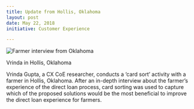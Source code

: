 ```yaml
---
title: Update from Hollis, Oklahoma
layout: post
date: May 22, 2018
initiative: Customer Experience

---
```


<img src="{{site.baseurl}}/images/customer-experience/farmer-interview.jpg" alt="Farmer interview from Oklahoma" class="img-responsive"><p class="caption">Vrinda in Hollis, Oklahoma</p></div> 

Vrinda Gupta, a CX CoE researcher, conducts a ‘card sort’ activity with a farmer in Hollis, Oklahoma. After an in-depth interview about the farmer’s experience of the direct loan process, card sorting was used to capture which of the proposed solutions would be the most beneficial to improve the direct loan experience for farmers.

